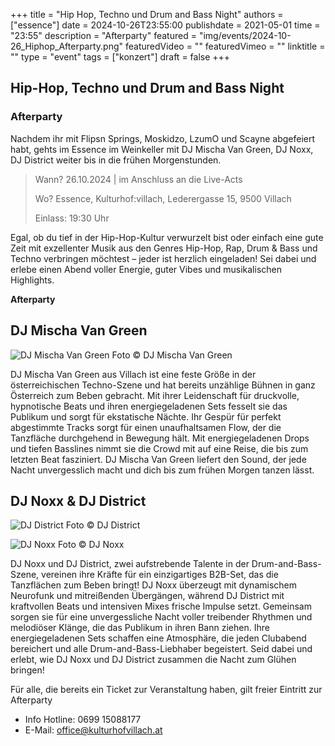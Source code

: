 +++
title = "Hip Hop, Techno und Drum and Bass Night"
authors = ["essence"]
date = 2024-10-26T23:55:00
publishdate = 2021-05-01
time = "23:55"
description = "Afterparty"
featured = "img/events/2024-10-26_Hiphop_Afterparty.png"
featuredVideo = ""
featuredVimeo = ""
linktitle = ""
type = "event"
tags = ["konzert"]
draft = false
+++

## Hip-Hop, Techno und Drum and Bass Night

### Afterparty

Nachdem ihr mit Flipsn Springs, Moskidzo, LzumO und Scayne abgefeiert habt, gehts im Essence im Weinkeller mit DJ Mischa Van Green, DJ Noxx, DJ District weiter bis in die frühen Morgenstunden.

>Wann? 26.10.2024 | im Anschluss an die Live-Acts
>
>Wo? Essence, Kulturhof:villach, Lederergasse 15, 9500 Villach
>
>Einlass: 19:30 Uhr

Egal, ob du tief in der Hip-Hop-Kultur verwurzelt bist oder einfach eine gute Zeit mit exzellenter Musik aus den Genres Hip-Hop, Rap, Drum & Bass und Techno verbringen möchtest – jeder ist herzlich eingeladen! Sei dabei und erlebe einen Abend voller Energie, guter Vibes und musikalischen Highlights.

**Afterparty**

## DJ Mischa Van Green

![DJ Mischa Van Green](/img/events/2024-10-26_Mischa.jpg)
Foto © DJ Mischa Van Green

DJ Mischa Van Green aus Villach ist eine feste Größe in der österreichischen Techno-Szene und hat bereits unzählige Bühnen in ganz Österreich zum Beben gebracht. Mit ihrer Leidenschaft für druckvolle, hypnotische Beats und ihren energiegeladenen Sets fesselt sie das Publikum und sorgt für ekstatische Nächte. Ihr Gespür für perfekt abgestimmte Tracks sorgt für einen unaufhaltsamen Flow, der die Tanzfläche durchgehend in Bewegung hält. Mit energiegeladenen Drops und tiefen Basslines nimmt sie die Crowd mit auf eine Reise, die bis zum letzten Beat fasziniert. DJ Mischa Van Green liefert den Sound, der jede Nacht unvergesslich macht und dich bis zum frühen Morgen tanzen lässt.

## DJ Noxx & DJ District 

![DJ District](/img/events/2024-10-26_District.JPG)
Foto © DJ District

![DJ Noxx](/img/events/2024-10-26Romeo.JPG)
Foto © DJ Noxx

DJ Noxx und DJ District, zwei aufstrebende Talente in der Drum-and-Bass-Szene, vereinen ihre Kräfte für ein einzigartiges B2B-Set, das die Tanzflächen zum Beben bringt! DJ Noxx überzeugt mit dynamischem Neurofunk und mitreißenden Übergängen, während DJ District mit kraftvollen Beats und intensiven Mixes frische Impulse setzt.
Gemeinsam sorgen sie für eine unvergessliche Nacht voller treibender Rhythmen und melodiöser Klänge, die das Publikum in ihren Bann ziehen. Ihre energiegeladenen Sets schaffen eine Atmosphäre, die jeden Clubabend bereichert und alle Drum-and-Bass-Liebhaber begeistert. Seid dabei und erlebt, wie DJ Noxx und DJ District zusammen die Nacht zum Glühen bringen!

Für alle, die bereits ein Ticket zur Veranstaltung haben, gilt freier Eintritt zur Afterparty



- Info Hotline: 0699 15088177 
- E-Mail: office@kulturhofvillach.at
